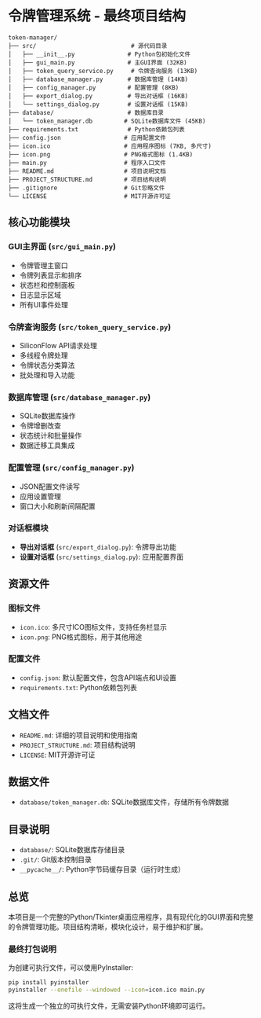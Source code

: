 # 令牌管理系统 - 最终项目结构

```
token-manager/
├── src/                           # 源代码目录
│   ├── __init__.py               # Python包初始化文件
│   ├── gui_main.py               # 主GUI界面 (32KB)
│   ├── token_query_service.py     # 令牌查询服务 (13KB)
│   ├── database_manager.py       # 数据库管理 (14KB)
│   ├── config_manager.py         # 配置管理 (8KB)
│   ├── export_dialog.py          # 导出对话框 (16KB)
│   └── settings_dialog.py        # 设置对话框 (15KB)
├── database/                     # 数据库目录
│   └── token_manager.db         # SQLite数据库文件 (45KB)
├── requirements.txt              # Python依赖包列表
├── config.json                  # 应用配置文件
├── icon.ico                     # 应用程序图标 (7KB, 多尺寸)
├── icon.png                     # PNG格式图标 (1.4KB)
├── main.py                      # 程序入口文件
├── README.md                    # 项目说明文档
├── PROJECT_STRUCTURE.md         # 项目结构说明
├── .gitignore                   # Git忽略文件
└── LICENSE                      # MIT开源许可证
```

## 核心功能模块

### GUI主界面 (`src/gui_main.py`)
- 令牌管理主窗口
- 令牌列表显示和排序
- 状态栏和控制面板
- 日志显示区域
- 所有UI事件处理

### 令牌查询服务 (`src/token_query_service.py`)
- SiliconFlow API请求处理
- 多线程令牌处理
- 令牌状态分类算法
- 批处理和导入功能

### 数据库管理 (`src/database_manager.py`)
- SQLite数据库操作
- 令牌增删改查
- 状态统计和批量操作
- 数据迁移工具集成

### 配置管理 (`src/config_manager.py`)
- JSON配置文件读写
- 应用设置管理
- 窗口大小和刷新间隔配置

### 对话框模块
- **导出对话框** (`src/export_dialog.py`): 令牌导出功能
- **设置对话框** (`src/settings_dialog.py`): 应用配置界面

## 资源文件

### 图标文件
- `icon.ico`: 多尺寸ICO图标文件，支持任务栏显示
- `icon.png`: PNG格式图标，用于其他用途

### 配置文件
- `config.json`: 默认配置文件，包含API端点和UI设置
- `requirements.txt`: Python依赖包列表

## 文档文件

- `README.md`: 详细的项目说明和使用指南
- `PROJECT_STRUCTURE.md`: 项目结构说明
- `LICENSE`: MIT开源许可证

## 数据文件

- `database/token_manager.db`: SQLite数据库文件，存储所有令牌数据

## 目录说明

- `database/`: SQLite数据库存储目录
- `.git/`: Git版本控制目录
- `__pycache__/`: Python字节码缓存目录（运行时生成）

## 总览

本项目是一个完整的Python/Tkinter桌面应用程序，具有现代化的GUI界面和完整的令牌管理功能。项目结构清晰，模块化设计，易于维护和扩展。

### 最终打包说明

为创建可执行文件，可以使用PyInstaller:

```bash
pip install pyinstaller
pyinstaller --onefile --windowed --icon=icon.ico main.py
```

这将生成一个独立的可执行文件，无需安装Python环境即可运行。